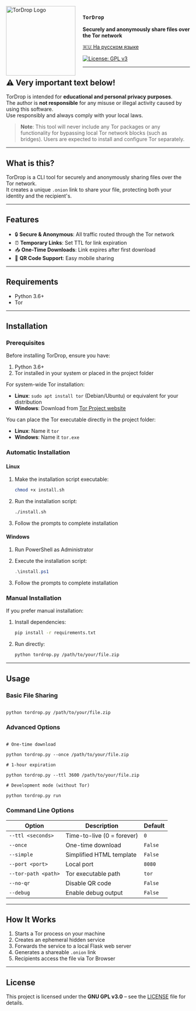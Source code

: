 
<img src="https://static.venterum.com/img/tordrop-768.png" alt="TorDrop Logo" align="left" width="190" height="190" align="left" style="margin-right: 20px;">

### `TorDrop`

**Securely and anonymously share files over the Tor network**

[🇷🇺 На русском языке](README_RU.md)

[![License: GPL v3](https://ziadoua.github.io/m3-Markdown-Badges/badges/LicenceGPLv3/licencegplv31.svg)](#)

---

## ⚠️ Very important text below!

TorDrop is intended for **educational and personal privacy purposes**.  
The author is **not responsible** for any misuse or illegal activity caused by using this software.  
Use responsibly and always comply with your local laws.

> **Note**: This tool will never include any Tor packages or any functionality for bypassing local Tor network blocks (such as bridges). Users are expected to install and configure Tor separately.

---

## What is this?

TorDrop is a CLI tool for securely and anonymously sharing files over the Tor network.  
It creates a unique `.onion` link to share your file, protecting both your identity and the recipient's.

---

## Features

- 🔒 **Secure & Anonymous**: All traffic routed through the Tor network  
- ⏰ **Temporary Links**: Set TTL for link expiration  
- 📥 **One-Time Downloads**: Link expires after first download  
- 📱 **QR Code Support**: Easy mobile sharing  

---

## Requirements

- Python 3.6+  
- Tor  

---

## Installation

### Prerequisites

Before installing TorDrop, ensure you have:
1. Python 3.6+
2. Tor installed in your system or placed in the project folder

For system-wide Tor installation:
- **Linux**: `sudo apt install tor` (Debian/Ubuntu) or equivalent for your distribution
- **Windows**: Download from [Tor Project website](https://www.torproject.org/download/tor/)

You can place the Tor executable directly in the project folder:
- **Linux**: Name it `tor`
- **Windows**: Name it `tor.exe`

### Automatic Installation

#### Linux

1. Make the installation script executable:
   ```bash
   chmod +x install.sh
   ```

2. Run the installation script:
   ```bash
   ./install.sh
   ```

3. Follow the prompts to complete installation

#### Windows

1. Run PowerShell as Administrator

2. Execute the installation script:
   ```powershell
   .\install.ps1
   ```

3. Follow the prompts to complete installation

### Manual Installation

If you prefer manual installation:

1. Install dependencies:
   ```bash
   pip install -r requirements.txt
   ```

2. Run directly:
   ```bash
   python tordrop.py /path/to/your/file.zip
   ```

---

## Usage

### Basic File Sharing

```

python tordrop.py /path/to/your/file.zip

```

### Advanced Options

```

# One-time download

python tordrop.py --once /path/to/your/file.zip

# 1-hour expiration

python tordrop.py --ttl 3600 /path/to/your/file.zip

# Development mode (without Tor)

python tordrop.py run

```

### Command Line Options

| Option | Description | Default |
|--------|-------------|---------|
| `--ttl <seconds>` | Time-to-live (0 = forever) | `0` |
| `--once` | One-time download | `False` |
| `--simple` | Simplified HTML template | `False` |
| `--port <port>` | Local port | `8080` |
| `--tor-path <path>` | Tor executable path | `tor` |
| `--no-qr` | Disable QR code | `False` |
| `--debug` | Enable debug output | `False` |

---

## How It Works

1. Starts a Tor process on your machine  
2. Creates an ephemeral hidden service  
3. Forwards the service to a local Flask web server  
4. Generates a shareable `.onion` link  
5. Recipients access the file via Tor Browser  

---

## License

This project is licensed under the **GNU GPL v3.0** – see the [LICENSE](LICENSE) file for details.
